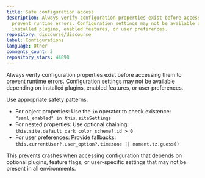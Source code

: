 ```yaml
---
title: Safe configuration access
description: Always verify configuration properties exist before accessing them to
  prevent runtime errors. Configuration settings may not be available depending on
  installed plugins, enabled features, or user preferences.
repository: discourse/discourse
label: Configurations
language: Other
comments_count: 3
repository_stars: 44898
---
```


Always verify configuration properties exist before accessing them to prevent runtime errors. Configuration settings may not be available depending on installed plugins, enabled features, or user preferences.

Use appropriate safety patterns:
- For object properties: Use the `in` operator to check existence: `"saml_enabled" in this.siteSettings`
- For nested properties: Use optional chaining: `this.site.default_dark_color_scheme?.id > 0`
- For user preferences: Provide fallbacks: `this.currentUser?.user_option?.timezone || moment.tz.guess()`

This prevents crashes when accessing configuration that depends on optional plugins, feature flags, or user-specific settings that may not be present in all environments.